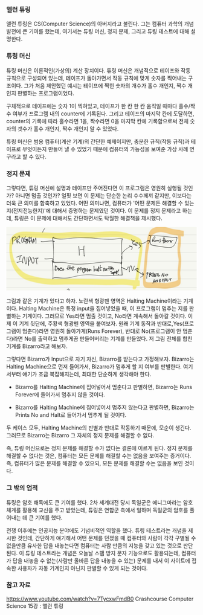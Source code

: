 ### 앨런 튜링

앨런 튜링은 CS(Computer Science)의 아버지라고 불린다. 그는 컴퓨터 과학의 개념 발전에 큰 기여를 했는데, 여기서는 튜링 머신, 정지 문제, 그리고 튜링 테스트에 대해 설명한다.

### 튜링 머신

튜링 머신은 이론적인(가상의) 계산 장치이다. 튜링 머신은 개념적으로 테이프와 작동 규칙으로 구성되어 있는데, 테이프가 돌아가면서 작동 규칙에 맞게 숫자를 찍어내는 구조이다. 그가 처음 제안했던 예시는 테이프에 찍힌 숫자의 개수가 홀수 개인지, 짝수 개인지 판별하는 프로그램이었다.

구체적으로 테이프에는 숫자 1이 찍혀있고, 테이프가 한 칸 한 칸 움직일 때마다 홀수/짝수 여부가 프로그램 내의 counter에 기록된다. 그리고 테이프의 마지막 칸에 도달하면, counter의 기록에 따라 홀수라면 1을, 짝수라면 0을 마지막 칸에 기록함으로써 전체 숫자의 갯수가 홀수 개인지, 짝수 개인지 알 수 있었다.

튜링 머신은 범용 컴퓨터(계산 기계)의 간단한 예제이지만, 충분한 규칙(작동 규칙)과 테이프로 무엇이든지 만들어 낼 수 있었기 때문에 컴퓨터의 가능성을 보여준 가상 사례 연구라고 할 수 있다.


### 정지 문제

그렇다면, 튜링 머신에 설명과 테이프만 주어진다면 이 프로그램은 영원히 실행될 것인가? 아니면 멈출 것인가? 얼핏 보면 이 문제는 단순한 논리 수수께끼 같지만, 이보다는 더욱 큰 의미를 함축하고 있었다. 어떤 의미냐면, 컴퓨터가 '어떤 문제든 해결할 수 있는지(전지전능한지)'에 대해서 증명하는 문제였던 것이다. 이 문제를 정지 문제라고 하는데, 튜링은 이 문제에 대해서도 간단하면서도 탁월한 해결책을 제시했다.

![](2021-09-21-18-33-38.png)

그림과 같은 기계가 있다고 하자. 노란색 형광펜 영역은 Halting Machine이라는 기계이다. Halting Machine은 특정 input을 집어넣었을 때, 이 프로그램이 멈추는 지를 판별하는 기계이다. 그러므로 Yes라면 멈출 것이고, No라면 계속해서 돌아갈 것이다. 이제 이 기계 뒷단에, 주황색 형광펜 영역을 붙여보자. 원래 기계 동작과 반대로,Yes(프로그램이 멈춘다)라면 영원히 돌아가게(Runs Forever), 반대로 No(프로그램이 안 멈춘다)라면 No를 출력하고 멈추게끔 만들어버리는 기계를 만들었다. 저 그림 전체를 합친 기계를 Bizarro라고 해보자.

그렇다면 Bizarro가 Input으로 자기 자신, Bizarro를 받는다고 가정해보자. Bizarro는 Halting Machine으로 먼저 들어가서, Bizarro가 멈추게 할 지 여부를 판별한다. 여기서부터 얘기가 조금 복잡해지는데, 최대한 단순하게 생각해야 한다. 

* Bizarro를 Halting Machine에 집어넣어서 멈춘다고 판별하면, Bizarro는 Runs Forever에 들어가서 멈추지 않을 것이다.

* Bizarro를 Halting Machine에 집어넣어서 멈추지 않는다고 판별하면, Bizarro는 Prints No and Halt로 들어가서 멈추게 될 것이다.

두 케이스 모두, Halting Machine의 판별과 반대로 작동하기 때문에, 모순이 생긴다. 그러므로 Bizarro는 Bizarro 그 자체의 정지 문제를 해결할 수 없다.

즉, 튜링 머신으로는 정지 문제를 해결할 수가 없다는 결론에 이르게 된다. 정지 문제를 해결할 수 없다는 것은, 컴퓨터는 모든 문제를 해결할 수는 없음을 보여주는 증거이다. 즉, 컴퓨터가 많은 문제를 해결할 수 있으되, 모든 문제를 해결할 수는 없음을 보인 것이다.

### 그 밖의 업적
튜링은 암호 해독에도 큰 기여를 했다. 2차 세계대전 당시 독일군은 에니그마라는 암호 체계를 활용해 교신을 주고 받았는데, 튜링은 연합군 측에서 일하며 독일군의 암호를 풀어내는 데 큰 기여를 했다. 

전쟁 이후에는 인공지능 분야에도 기념비적인 역할을 했다. 튜링 테스트라는 개념을 제시한 것인데, 간단하게 얘기해서 어떤 문제를 던졌을 때 컴퓨터와 사람이 각각 구별될 수 없을만큼 유사한 답을 내놓는다면 컴퓨터는 사람 만큼의 지능을 갖고 있는 것으로 판단된다. 이 튜링 테스트라는 개념은 오늘날 스팸 방지 문자 기능으로도 활용되는데, 컴퓨터가 답을 내놓을 수 없는(사람만 올바른 답을 내놓을 수 있는) 문제를 내서 이 사이트에 접속한 사용자가 자동 기계인지 아닌지 판별할 수 있게 되는 것이다.

### 참고 자료
https://www.youtube.com/watch?v=7TycxwFmdB0 Crashcourse Computer Science 15강 : 앨런 튜링
